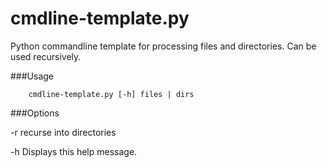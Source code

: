 # cmdline-template.py

Python commandline template for processing files and directories. Can be used recursively.



###Usage


```
	cmdline-template.py [-h] files | dirs

```


###Options

-r		recurse into directories

-h    Displays this help message. 





